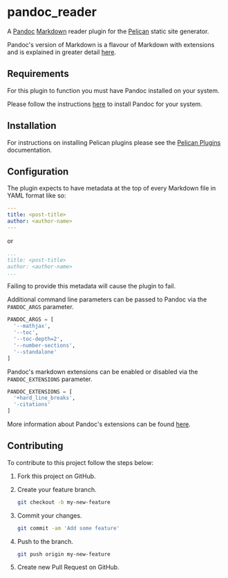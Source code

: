 # pandoc_reader

A [Pandoc] [Markdown] reader plugin for the [Pelican] static site generator.

Pandoc's version of Markdown is a flavour of Markdown with extensions and is explained in greater detail [here](https://pandoc.org/MANUAL.html#pandocs-markdown).

## Requirements

For this plugin to function you must have Pandoc installed on your system.

Please follow the instructions [here](https://pandoc.org/installing.html) to install Pandoc for your system.

## Installation

For instructions on installing Pelican plugins please see the [Pelican Plugins](https://github.com/getpelican/pelican-plugins/blob/master/Readme.rst) documentation.

## Configuration

The plugin expects to have metadata at the top of every Markdown file in YAML format like so:

```yaml
---
title: <post-title>
author: <author-name>
---
```

or

```yaml
...
title: <post-title>
author: <author-name>
...
```

Failing to provide this metadata will cause the plugin to fail.

Additional command line parameters can be passed to Pandoc via the `PANDOC_ARGS` parameter.

```python
PANDOC_ARGS = [
  '--mathjax',
  '--toc',
  '--toc-depth=2',
  '--number-sections',
  '--standalone'
]
```

Pandoc's markdown extensions can be enabled or disabled via the `PANDOC_EXTENSIONS` parameter.

```python
PANDOC_EXTENSIONS = [
  '+hard_line_breaks',
  '-citations'
]
```

More information about Pandoc's extensions can be found [here](https://pandoc.org/MANUAL.html#extensions).

## Contributing

To contribute to this project follow the steps below:

1. Fork this project on GitHub.
1. Create your feature branch.

    ```bash
    git checkout -b my-new-feature
    ```

1. Commit your changes.

    ```bash
    git commit -am 'Add some feature'
    ```

1. Push to the branch.

    ```bash
    git push origin my-new-feature
    ```

1. Create new Pull Request on GitHub.

[Markdown]: http://daringfireball.net/projects/markdown/
[Pandoc]: https://pandoc.org/
[Pelican]: http://getpelican.com
